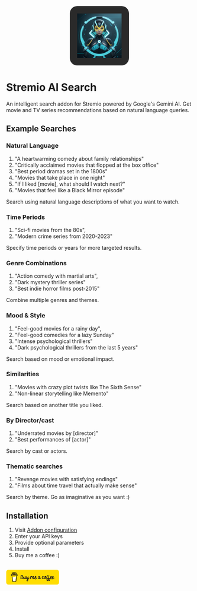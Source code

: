 <div align="center">
  <img src="public/logo.png" alt="AI Search" width="120" height="120" style="background: #2a2a2a; border-radius: 20px; padding: 20px;"/>
</div>

# Stremio AI Search

An intelligent search addon for Stremio powered by Google's Gemini AI. Get movie and TV series recommendations based on natural language queries.

## Example Searches

### Natural Language
1. "A heartwarming comedy about family relationships"
2. "Critically acclaimed movies that flopped at the box office"
3. "Best period dramas set in the 1800s"
4. "Movies that take place in one night"
5. "If I liked [movie], what should I watch next?"
6. "Movies that feel like a Black Mirror episode"

Search using natural language descriptions of what you want to watch.

### Time Periods
1. "Sci-fi movies from the 80s",
2. "Modern crime series from 2020-2023"

Specify time periods or years for more targeted results.

### Genre Combinations
1. "Action comedy with martial arts", 
2. "Dark mystery thriller series"
3. "Best indie horror films post-2015"

Combine multiple genres and themes.

### Mood & Style
1. "Feel-good movies for a rainy day",
2. "Feel-good comedies for a lazy Sunday"
3. "Intense psychological thrillers"
4. "Dark psychological thrillers from the last 5 years"

Search based on mood or emotional impact.

### Similarities
1. "Movies with crazy plot twists like The Sixth Sense"
2. "Non-linear storytelling like Memento"

Search based on another title you liked.

### By Director/cast
1. "Underrated movies by [director]"
2. "Best performances of [actor]"

Search by cast or actors.

### Thematic searches
1. "Revenge movies with satisfying endings"
2. "Films about time travel that actually make sense"

Search by theme. Go as imaginative as you want :)

## Installation

1. Visit [Addon configuration](https://stremio.itcon.au/aisearch/configure)
2. Enter your API keys
3. Provide optional parameters
4. Install
5. Buy me a coffee :)
  <br/><br/>
  <a href="https://buymeacoffee.com/itcon">
    <img src="public/bmc.png" alt="Buy Me A Coffee" height="40" />
  </a>
